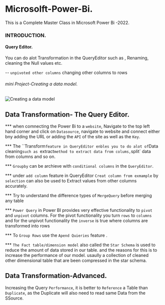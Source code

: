 # Microsolft-Power-Bi.
This is a Complete Master Class in Microsoft Power Bi -2022.

### INTRODUCTION.
#### Query Editor.

You can do alot Transformation in the QueryEditor such as , Renaming, cleaning the Null values etc.

-- `unpivoted other columns` changing other columns to  rows


###### mini Project-Creating a data model.
![Creating a data model](https://user-images.githubusercontent.com/42388234/162642154-6929d68e-c381-4911-bd08-40831af6b9ea.png)


## Data Transformation- The Query Editor.

*** when comnecting the Power Bi to a `website`, Navigate to the top left hand corner and click on `Datasource`,  navigate to website and connect either bny adding the URL or adding the `API` of the site as well as the `Key`. 

*** The ``Transform` feature in QueryEditor enbles you to do alot of `Data cleaning` such as  `extract` method to extract data from colums, `split` data from columns and so on. 

*** `Groupby` can be archieve with `conditional columns` in the `QueryEditor`.

*** under `add column` feature in QueryEditor `Creat column from exmample` by `selection` can also be used to Extract values from other columns accurately. 

*** Try to understand the difference types of `MergeQuery` before merging any table 


*** `Power Query` in Power BI provides very effective functionality to `pivot` and `unpivot` columns. For the pivot functionality you turn `rows` to `columns` and for the unpivot functionality the `inverse` is true where columns are transformed into rows

*** To `Group Rows` use the `Apend Quieries` feature .

 *** `The Fact table/dimension model` also called the `Star Schema` is used to reduce the amount of data stored in our table. and the reasons for this is to increase the performance of our model. usaully a collection of cleaned other dimensional table that are been compressed in the star schema.
 

 ## Data Transformation-Advanced.

Increasing the Query `Performance`, it is better to `Reference`  a Table than `Duplicate`, as the Duplicate will also need to read same Data from the SSource.